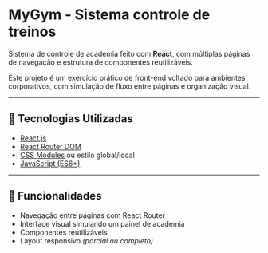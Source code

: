 # MyGym - Sistema controle de treinos

Sistema de controle de academia feito com **React**, com múltiplas páginas de navegação e estrutura de componentes reutilizáveis.

Este projeto é um exercício prático de front-end voltado para ambientes corporativos, com simulação de fluxo entre páginas e organização visual.

---

## 🧰 Tecnologias Utilizadas

- [React.js](https://reactjs.org/)
- [React Router DOM](https://reactrouter.com/)
- [CSS Modules](https://github.com/css-modules/css-modules) ou estilo global/local
- [JavaScript (ES6+)](https://developer.mozilla.org/en-US/docs/Web/JavaScript)

---

## 🧠 Funcionalidades

- Navegação entre páginas com React Router
- Interface visual simulando um painel de academia
- Componentes reutilizáveis
- Layout responsivo *(parcial ou completo)*

